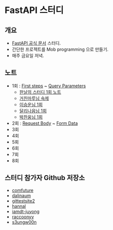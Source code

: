 FastAPI 스터디
==============

개요
-----

- [FastAPI 공식 문서](https://fastapi.tiangolo.com/tutorial/) 스터디.
- 간단한 프로젝트를 Mob programming 으로 만들기.
- 매주 금요일 저녁.


노트
----

- 1회 : [First steps](https://fastapi.tiangolo.com/tutorial/first-steps/) ~ [Query Parameters](https://fastapi.tiangolo.com/tutorial/query-params/)
  - [한날의 스터디 1회 노트](./notes/01.md)
  - [거친마루님 숙제](https://github.com/comfuture/fastapi-study/blob/main/fastapi_study/day1/homework.py)
  - [이승운님 1회](https://github.com/s3ungw00n/fastapi_study/tree/main/day1)
  - [달리나음님 1회](https://github.com/dalinaum/fastapi-study/tree/main/week1)
  - [박찬웅님 1회](https://github.com/gittestsite2/fastapi_study/tree/main/Day_1)
- 2회 : [Request Body](https://fastapi.tiangolo.com/tutorial/body/) ~ [Form Data](https://fastapi.tiangolo.com/tutorial/request-forms/)
- 3회
- 4회
- 5회
- 6회
- 7회
- 8회

스터디 참가자 Github 저장소
-----------------

- [comfuture](https://github.com/comfuture/fastapi-study/)
- [dalinaum](https://github.com/dalinaum/fastapi-study)
- [gittestsite2](https://github.com/gittestsite2/fastapi_study)
- [hannal](https://github.com/hannal/study-fastapi)
- [iamdt-juyong](https://github.com/iamdt-juyong/study-fastapi)
- [raccoonyy](https://github.com/raccoonyy/fastapi-study)
- [s3ungw00n](https://github.com/s3ungw00n/fastapi_study)
